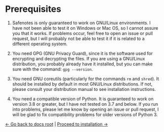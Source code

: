 # Prerequisites

1. Safenotes is only guaranteed to work on GNU/Linux environments. I have
not been able to test it on Windows or Mac OS, so I cannot assure you that
it works. If problems occur, feel free to open an issue or pull request, but
I will probably not be able to test it if it is related to a different
operating system.

2. You need GPG (GNU Privacy Guard), since it is the software used for encrypting
and decrypting the files. If you are using a GNU/Linux distribution, you probably
already have it installed, but you can make sure with the command: `gpg --version`.

3. You need GNU coreutils (particularly for the commands `rm` and `shred`). It
should be installed by default in most GNU/Linux distributions. If not, please consult
your distribution manual to see installation instructions.

4. You need a compatible version of Python. It is guaranteed to work on version 3.8
or greater, but I have not tested on 3.7 and below. If you run into problems, please
let me know by opening an issue or pull request, I will be glad to fix compatibility
problems for older versions of Python 3.

[<- Go back to docs root](README.md) | [Proceed to installation ->](INSTALLATION.md)
